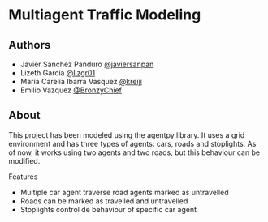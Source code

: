 # Multiagent Traffic Modeling

## Authors
- Javier Sánchez Panduro [@javiersanpan](https://github.com/javiersanpan)
- Lizeth García [@lizgr01](https://github.com/lizgr01)
- María Carelia Ibarra Vasquez [@kreiji](https://github.com/kreiji)
- Emilio Vazquez [@BronzyChief](https://github.com/BronzyChief)

## About

This project has been modeled using the agentpy library. It uses a grid environment and has three types of agents: cars, roads and stoplights. As of now, it works using two agents and two roads, but this behaviour can be modified.

Features
* Multiple car agent traverse road agents marked as untravelled
* Roads can be marked as travelled and untravelled
* Stoplights control de behaviour of specific car agent
